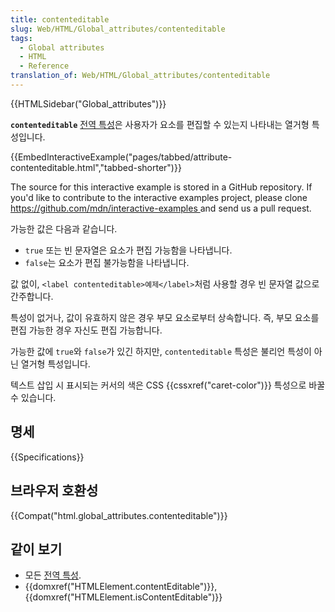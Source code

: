 ```yaml
---
title: contenteditable
slug: Web/HTML/Global_attributes/contenteditable
tags:
  - Global attributes
  - HTML
  - Reference
translation_of: Web/HTML/Global_attributes/contenteditable
---
```


{{HTMLSidebar("Global_attributes")}}

**`contenteditable`** [전역 특성](/ko/docs/Web/HTML/Global_attributes)은 사용자가 요소를 편집할 수 있는지 나타내는 열거형 특성입니다.

{{EmbedInteractiveExample("pages/tabbed/attribute-contenteditable.html","tabbed-shorter")}}

<p class="hidden">The source for this interactive example is stored in a GitHub repository. If you'd like to contribute to the interactive examples project, please clone <a href="https://github.com/mdn/interactive-examples">https://github.com/mdn/interactive-examples </a>and send us a pull request.</p>

가능한 값은 다음과 같습니다.

- `true` 또는 빈 문자열은 요소가 편집 가능함을 나타냅니다.
- `false`는 요소가 편집 불가능함을 나타냅니다.

값 없이, `<label contenteditable>예제</label>`처럼 사용할 경우 빈 문자열 값으로 간주합니다.

특성이 없거나, 값이 유효하지 않은 경우 부모 요소로부터 상속합니다. 즉, 부모 요소를 편집 가능한 경우 자신도 편집 가능합니다.

가능한 값에 `true`와 `false`가 있긴 하지만, `contenteditable` 특성은 불리언 특성이 아닌 열거형 특성입니다.

텍스트 삽입 시 표시되는 커서의 색은 CSS {{cssxref("caret-color")}} 특성으로 바꿀 수 있습니다.

## 명세

{{Specifications}}

## 브라우저 호환성

{{Compat("html.global_attributes.contenteditable")}}

## 같이 보기

- 모든 [전역 특성](/ko/docs/Web/HTML/Global_attributes).
- {{domxref("HTMLElement.contentEditable")}}, {{domxref("HTMLElement.isContentEditable")}}
